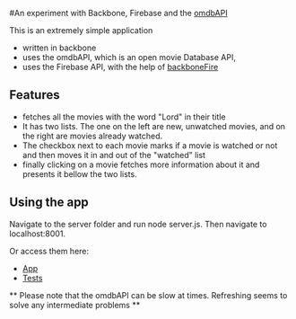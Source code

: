 #An experiment with Backbone, Firebase and the [omdbAPI](http://www.omdbapi.com/)

This is an extremely simple application 
* written in backbone  
* uses the omdbAPI, which is an open movie Database API,
* uses the Firebase API, with the help of [backboneFire](https://github.com/firebase/backbonefire)

## Features
* fetches all the movies with the word "Lord" in their title
* It has two lists. The one on the left are new, unwatched movies, and on the right are movies already watched.
* The checkbox next to each movie marks if a movie is watched or not and then moves it in and out of the "watched" list
* finally clicking on a movie fetches more information about it and presents it bellow the two lists.

## Using the app
Navigate to the server folder and run node server.js. Then navigate to localhost:8001.

Or access them here:

* [App](https://piscine-choucroute-6594.herokuapp.com/)
* [Tests](https://piscine-choucroute-6594.herokuapp.com/tests/SpecRunner.html#)


** Please note that the omdbAPI can be slow at times. Refreshing seems to solve any intermediate problems ** 
